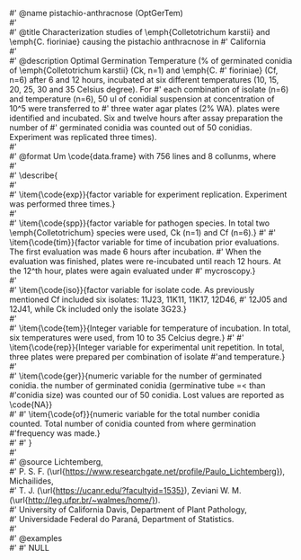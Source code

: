 #' @name pistachio-anthracnose (OptGerTem)      
#'      
#' @title Characterization studies of \emph{Colletotrichum karstii} and \emph{C. fioriniae} causing the pistachio anthracnose in 
#' California      
#'      
#' @description Optimal Germination Temperature (\% of germinated conidia of \emph{Colletotrichum karstii} (Ck, n=1) and \emph{C.
#' fioriniae} (Cf, n=6) after 6 and 12 hours, incubated at six different temperatures (10, 15, 20, 25, 30 and 35 Celsius degree). For
#' each combination of isolate (n=6) and temperature (n=6), 50 ul of conidial suspension at concentration of 10^5 were transferred to
#' three water agar plates (2% WA). plates were identified and incubated. Six and twelve hours after assay preparation the number of
#' germinated conidia was counted out of 50 conidias. Experiment was replicated three times).      
#'      
#' @format Um \code{data.frame} with 756 lines and 8 collunms, where      
#'      
#' \describe{      
#'      
#' \item{\code{exp}}{factor variable for experiment replication. Experiment was performed three times.}      
#'      
#' \item{\code{spp}}{factor variable for pathogen species. In total two \emph{Colletotrichum} species were used, Ck (n=1) and Cf (n=6).} 
#'
#' \item{\code{tim}}{factor variable for time of incubation prior evaluations. The first evaluation was made 6 hours after incubation.
#' When the evaluation was finished, plates were re-incubated until reach 12 hours. At the 12^th hour, plates were again evaluated under
#' mycroscopy.}      
#'      
#' \item{\code{iso}}{factor variable for isolate code. As previously mentioned Cf included six isolates: 11J23, 11K11, 11K17, 12D46,
#' 12J05 and 12J41, while Ck included only the isolate 3G23.}      
#'      
#' \item{\code{tem}}{Integer variable for temperature of incubation. In total, six temperatures were used, from 10 to 35 Celcius degre.} 
#' 
#' \item{\code{rep}}{Integer variable for experimental unit repetition. In total, three plates were prepared per combination of isolate
#'and temperature.}      
#'      
#' \item{\code{ger}}{numeric variable for the number of germinated conidia. the number of germinated conidia (germinative tube =< than
#'conidia size) was counted our of 50 conidia. Lost values are reported as \code{NA}}      
#' 
#' \item{\code{of}}{numeric variable for the total number conidia counted. Total number of conidia counted from where germination
#'frequency was made.}      
#'
#' }      
#'      
#' @source Lichtemberg,      
#'     P. S. F. (\url{https://www.researchgate.net/profile/Paulo_Lichtemberg}), Michailides,      
#'     T. J. (\url{https://ucanr.edu/?facultyid=1535}), Zeviani W. M. (\url{http://leg.ufpr.br/~walmes/home/}).      
#' University of California Davis, Department of Plant Pathology,      
#' Universidade Federal do Paraná, Department of Statistics.      
#'      
#' @examples      
#'
#'
NULL
